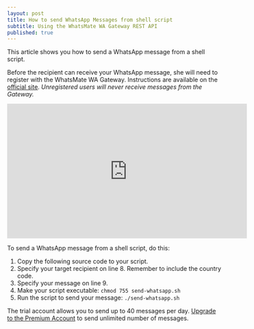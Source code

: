```yaml
---
layout: post
title: How to send WhatsApp Messages from shell script
subtitle: Using the WhatsMate WA Gateway REST API
published: true
---
```


This article shows you how to send a WhatsApp message from a shell script.

Before the recipient can receive your WhatsApp message, she will need to register with the WhatsMate WA Gateway. Instructions are available on the [official site](http://www.whatsmate.net/whatsapp-gateway.html). *Unregistered users will never receive messages from the Gateway.*


<iframe width="560" height="315" src="https://www.youtube.com/embed/XpKUzSD9qu0?rel=0&cc_load_policy=1" frameborder="0" allowfullscreen></iframe>


To send a WhatsApp message from a shell script, do this:

1. Copy the following source code to your script.  <script src="https://gist.github.com/whatsmate/10c75499502a2ededc23.js"></script>
2. Specify your target recipient on line 8. Remember to include the country code.
3. Specify your message on line 9.
4. Make your script executable: `chmod 755 send-whatsapp.sh`
5. Run the script to send your message: `./send-whatsapp.sh`


The trial account allows you to send up to 40 messages per day. [Upgrade to the Premium Account](http://www.whatsmate.net/premium-account.html) to send unlimited number of messages.



<br>
<script async src="//pagead2.googlesyndication.com/pagead/js/adsbygoogle.js"></script>
<ins class="adsbygoogle"
     style="display:inline-block;width:728px;height:90px"
     data-ad-client="ca-pub-7383487179928477"
     data-ad-slot="6959057004"></ins>
<script>
(adsbygoogle = window.adsbygoogle || []).push({});
</script>
<br>

